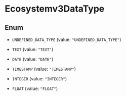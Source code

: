 

# Ecosystemv3DataType

## Enum


* `UNDEFINED_DATA_TYPE` (value: `"UNDEFINED_DATA_TYPE"`)

* `TEXT` (value: `"TEXT"`)

* `DATE` (value: `"DATE"`)

* `TIMESTAMP` (value: `"TIMESTAMP"`)

* `INTEGER` (value: `"INTEGER"`)

* `FLOAT` (value: `"FLOAT"`)




